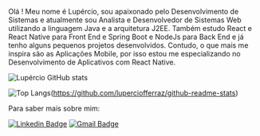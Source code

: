 Olá ! Meu nome é Lupércio, sou apaixonado pelo Desenvolvimento de Sistemas e atualmente sou Analista e Desenvolvedor de Sistemas Web utilizando a linguagem Java e a arquitetura J2EE. Também estudo React e React Native para Front End e Spring Boot e NodeJs para Back End e já tenho alguns pequenos projetos desenvolvidos. Contudo, o que mais me inspira são as Aplicações Mobile, por isso estou me especializando no Desenvolvimento de Aplicativos com React Native.

![Lupércio GitHub stats](https://github-readme-stats.vercel.app/api?username=luperciofferraz&show_icons=true&theme=dracula&count_private=true)


![Top Langs](https://github-readme-stats.vercel.app/api/top-langs/?username=luperciofferraz&layout=compact)(https://github.com/luperciofferraz/github-readme-stats)

Para saber mais sobre mim:

[![Linkedin Badge](https://img.shields.io/badge/-LinkedIn-blue?style=flat-square&logo=Linkedin&logoColor=white&link=https://www.linkedin.com/in/lupercioferraz)](https://www.linkedin.com/in/lupercioferraz)
[![Gmail Badge](https://img.shields.io/badge/-lupercio.ferraz@gmail.com-red?style=flat-square&logo=Gmail&logoColor=white&link=mailto:lupercio.ferraz@gmail.com)](mailto:lupercio.ferraz@gmail.com)
